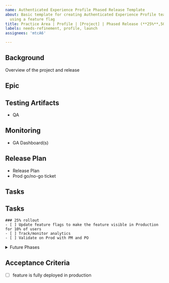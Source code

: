 ```yaml
---
name: Authenticated Experience Profile Phased Release Template
about: Basic template for creating Authenticated Experience Profile team phased releases
  using a feature flag
title: Practice Area | Profile | [Project] | Phased Release (**25%**,50%,75%,100%)
labels: needs-refinement, profile, launch
assignees: 'mtcA6'

---
```


## Background

Overview of the project and release

## Epic 

## Testing Artifacts 
- QA

## Monitoring 
- GA Dashboard(s)
  
## Release Plan 
- Release Plan
- Prod go/no-go ticket 

## Tasks

## Tasks
```[tasklist]
### 25% rollout
- [ ] Update feature flags to make the feature visible in Production for 10% of users
- [ ] Track/monitor analytics
- [ ] Validate on Prod with PM and PO
```
<details>
<summary>Future Phases</summary>


```[tasklist]
### 50% rollout
- [ ] Update feature flags to make the feature visible in Production for 50% of users
- [ ] Track/monitor analytics
- [ ] Validate on Prod with PM and PO
```

```[tasklist]
### 75% rollout
- [ ] Update feature flags to make the feature visible in Production for 10% of users
- [ ] Track/monitor analytics
- [ ] Validate on Prod with PM and PO
```

```[tasklist]
### 100% rollout
- [ ] Update feature flags to make the feature visible in Production for 100% of users
- [ ] Track/monitor analytics
- [ ] Validate on Prod with PM and PO
```
</details>

## Acceptance Criteria
- [ ] feature is fully deployed in production 

